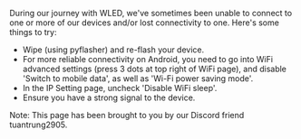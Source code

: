During our journey with WLED, we've sometimes been unable to connect to one or more of our devices and/or lost connectivity to one. Here's some things to try:

* Wipe (using pyflasher) and re-flash your device.
* For more reliable connectivity on Android, you need to go into WiFi advanced settings (press 3 dots at top right of WiFi page), and disable 'Switch to mobile data', as well as 'Wi-Fi power saving mode'.
* In the IP Setting page, uncheck 'Disable WiFi sleep'.
* Ensure you have a strong signal to the device.



Note: This page has been brought to you by our Discord friend tuantrung2905.